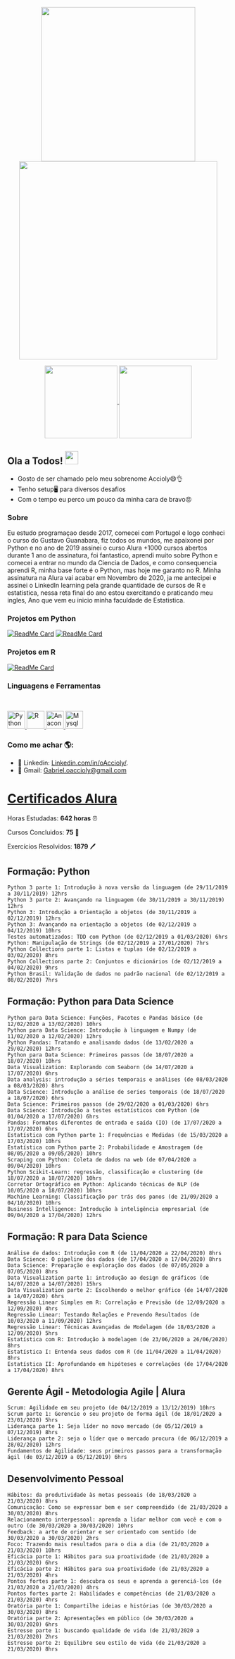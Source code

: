 <p align="center">
  <a href="#">
    <img align="center" width="350" src="Nome.png" />
  </a>
  <a href="#">
    <img align="center" width="450" src="Minha_Foto.jpg" />
  </a>
</p>

<p align="center">
  <a href="https://github.com/oaccioly">
    <img
      align="center"
      height="165"
         src="https://github-readme-stats.vercel.app/api/top-langs/?username=oaccioly&layout=compact&theme=tokyonight&custom_title=Minhas%20Linguagens%20Mais%20Usadas"
    />
  </a>
  <a href="https://github.com/oaccioly">
    <img
      align="center"
      height="165"
      src="https://github-readme-stats.vercel.app/api?username=oaccioly&count_private=true&custom_title=Estatisticas%20De%20Atividade&show_icons=true&hide=issues&theme=tokyonight"
    />
  </a>
</p>

## Ola a Todos! <img src="Hi.gif" width="30px"></h2>
- Gosto de ser chamado pelo meu sobrenome Accioly😄👌
- Tenho setup🖥️ para diversos desafios
- Com o tempo eu perco um pouco da minha cara de bravo😡


### Sobre
Eu estudo programaçao desde 2017, comecei com Portugol e logo conheci o curso do Gustavo Guanabara, fiz todos os mundos, me apaixonei por Python e no ano de 2019 assinei o curso Alura +1000 cursos abertos durante 1 ano de assinatura, foi fantastico, aprendi muito sobre Python e comecei a entrar no mundo da Ciencia de Dados, e como consequencia aprendi R, minha base forte é o Python, mas hoje me garanto no R. Minha assinatura na Alura vai acabar em Novembro de 2020, ja me antecipei e assinei o LinkedIn learning pela grande quantidade de cursos de R e estatistica, nessa reta final do ano estou exercitando e praticando meu ingles, Ano que vem eu inicio minha faculdade de Estatistica.

### Projetos em Python
[![ReadMe Card](https://github-readme-stats.vercel.app/api/pin/?username=oaccioly&repo=hangman&theme=tokyonight)](https://github.com/oaccioly/hangman)
[![ReadMe Card](https://github-readme-stats.vercel.app/api/pin/?username=oaccioly&repo=boteverve&theme=tokyonight)](https://github.com/oaccioly/boteverve)

### Projetos em R
[![ReadMe Card](https://github-readme-stats.vercel.app/api/pin/?username=oaccioly&repo=R-Machine-Learning&theme=tokyonight)](https://github.com/oaccioly/R-Machine-Learning)

### Linguagens e Ferramentas

<br/>

<p align="left">
  <a href="https://www.python.org/" target="_blank">
    <img
      src="https://devicon.dev/devicon.git/icons/python/python-original.svg"
      alt="Python"
      width="40"
      height="40"
    />
  </a>
  <a href="https://rstudio.com/" target="_blank">
    <img
      src="https://icons.iconarchive.com/icons/papirus-team/papirus-apps/256/rstudio-icon.png"
      alt="R"
      width="40"
      height="40"
    />
  </a>
  <a
    href="https://www.anaconda.com/"
    target="_blank"
  >
    <img
      src="https://www.clipartmax.com/png/full/349-3490136_anaconda-icon-anaconda-python-icon.png"
      alt="Anaconda"
      width="40"
      height="40"
    />
  </a>
  <a href="https://www.mysql.com/" target="_blank">
    <img
      src="https://devicon.dev/devicon.git/icons/mysql/mysql-original.svg"
      alt="Mysql"
      width="40"
      height="40"
    />
  </a>
</p>

### Como me achar 🌎:
- 💼 Linkedin: <a href="https://www.linkedin.com/in/oaccioly/">Linkedin.com/in/oAccioly/</a>.
- 📧 Gmail: Gabriel.oaccioly@gmail.com

<h1 class="content-item-title" style="border-color: #00c86f;">
  <a href="https://cursos.alura.com.br/user/Oaccioly/fullCertificate/95021c9facfec1bb030bdfd2dcd5e55d">
                  Certificados Alura
  </a>
            </h1>
                        
Horas Estudadas: **642 horas** ⏰

Cursos Concluidos: **75** 📜

Exercícios Resolvidos: **1879** 🖊️


<h2 class="content-item-title" style="border-color: #00c86f;">Formação: Python</h2>

    Python 3 parte 1: Introdução à nova versão da linguagem (de 29/11/2019 a 30/11/2019) 12hrs
    Python 3 parte 2: Avançando na linguagem (de 30/11/2019 a 30/11/2019) 12hrs
    Python 3: Introdução a Orientação a objetos (de 30/11/2019 a 02/12/2019) 12hrs
    Python 3: Avançando na orientação a objetos (de 02/12/2019 a 04/12/2019) 10hrs
    Testes automatizados: TDD com Python (de 02/12/2019 a 01/03/2020) 6hrs
    Python: Manipulação de Strings (de 02/12/2019 a 27/01/2020) 7hrs
    Python Collections parte 1: Listas e tuplas (de 02/12/2019 a 03/02/2020) 8hrs
    Python Collections parte 2: Conjuntos e dicionários (de 02/12/2019 a 04/02/2020) 9hrs
    Python Brasil: Validação de dados no padrão nacional (de 02/12/2019 a 08/02/2020) 7hrs
    
<h2 class="content-item-title" style="border-color: #00c86f;">Formação: Python para Data Science</h2>
    
    Python para Data Science: Funções, Pacotes e Pandas básico (de 12/02/2020 a 13/02/2020) 10hrs
    Python para Data Science: Introdução à linguagem e Numpy (de 11/02/2020 a 12/02/2020) 12hrs
    Python Pandas: Tratando e analisando dados (de 13/02/2020 a 29/02/2020) 12hrs
    Python para Data Science: Primeiros passos (de 18/07/2020 a 18/07/2020) 10hrs 
    Data Visualization: Explorando com Seaborn (de 14/07/2020 a 17/07/2020) 6hrs
    Data analysis: introdução a séries temporais e análises (de 08/03/2020 a 08/03/2020) 8hrs
    Data Science: Introdução a análise de series temporais (de 18/07/2020 a 18/07/2020) 6hrs
    Data Science: Primeiros passos (de 29/02/2020 a 01/03/2020) 6hrs
    Data Science: Introdução a testes estatísticos com Python (de 01/04/2020 a 17/07/2020) 6hrs
    Pandas: Formatos diferentes de entrada e saída (IO) (de 17/07/2020 a 17/07/2020) 6hrs
    Estatística com Python parte 1: Frequências e Medidas (de 15/03/2020 a 17/03/2020) 10hrs
    Estatística com Python parte 2: Probabilidade e Amostragem (de 08/05/2020 a 09/05/2020) 10hrs
    Scraping com Python: Coleta de dados na web (de 07/04/2020 a 09/04/2020) 10hrs
    Python Scikit-Learn: regressão, classificação e clustering (de 18/07/2020 a 18/07/2020) 10hrs
    Corretor Ortográfico em Python: Aplicando técnicas de NLP (de 10/05/2020 a 18/07/2020) 10hrs
    Machine Learning: Classificação por trás dos panos (de 21/09/2020 a 04/10/2020) 10hrs
    Business Intelligence: Introdução à inteligência empresarial (de 09/04/2020 a 17/04/2020) 12hrs 
    
<h2 class="content-item-title" style="border-color: #00c86f;">Formação: R para Data Science</h2>
            
    Análise de dados: Introdução com R (de 11/04/2020 a 22/04/2020) 8hrs
    Data Science: O pipeline dos dados (de 17/04/2020 a 17/04/2020) 8hrs
    Data Science: Preparação e exploração dos dados (de 07/05/2020 a 07/05/2020) 8hrs
    Data Visualization parte 1: introdução ao design de gráficos (de 14/07/2020 a 14/07/2020) 15hrs
    Data Visualization parte 2: Escolhendo o melhor gráfico (de 14/07/2020 a 14/07/2020) 6hrs
    Regressão Linear Simples em R: Correlação e Previsão (de 12/09/2020 a 12/09/2020) 4hrs
    Regressão Linear: Testando Relações e Prevendo Resultados (de 10/03/2020 a 11/09/2020) 12hrs
    Regressão Linear: Técnicas Avançadas de Modelagem (de 18/03/2020 a 12/09/2020) 5hrs
    Estatística com R: Introdução à modelagem (de 23/06/2020 a 26/06/2020) 8hrs
    Estatística I: Entenda seus dados com R (de 11/04/2020 a 11/04/2020) 8hrs
    Estatística II: Aprofundando em hipóteses e correlações (de 17/04/2020 a 17/04/2020) 8hrs
    
<h2 class="content-item-title" style="border-color: #00c86f;">Gerente Ágil - Metodologia Agile | Alura</h2>               
    
    Scrum: Agilidade em seu projeto (de 04/12/2019 a 13/12/2019) 10hrs
    Scrum parte 1: Gerencie o seu projeto de forma ágil (de 18/01/2020 a 23/01/2020) 5hrs
    Liderança parte 1: Seja líder no novo mercado (de 05/12/2019 a 07/12/2019) 8hrs
    Liderança parte 2: seja o líder que o mercado procura (de 06/12/2019 a 28/02/2020) 12hrs
    Fundamentos de Agilidade: seus primeiros passos para a transformação ágil (de 03/12/2019 a 05/12/2019) 6hrs

  <h2 class="content-item-title" style="border-color: #00c86f;">Desenvolvimento Pessoal</h2>   
    
    Hábitos: da produtividade às metas pessoais (de 18/03/2020 a 21/03/2020) 8hrs
    Comunicação: Como se expressar bem e ser compreendido (de 21/03/2020 a 30/03/2020) 8hrs
    Relacionamento interpessoal: aprenda a lidar melhor com você e com o outro (de 30/03/2020 a 30/03/2020) 10hrs
    Feedback: a arte de orientar e ser orientado com sentido (de 30/03/2020 a 30/03/2020) 2hrs
    Foco: Trazendo mais resultados para o dia a dia (de 21/03/2020 a 21/03/2020) 10hrs
    Eficácia parte 1: Hábitos para sua proatividade (de 21/03/2020 a 21/03/2020) 6hrs
    Eficácia parte 2: Hábitos para sua proatividade (de 21/03/2020 a 21/03/2020) 4hrs
    Pontos fortes parte 1: descubra os seus e aprenda a gerenciá-los (de 21/03/2020 a 21/03/2020) 4hrs
    Pontos fortes parte 2: Habilidades e competências (de 21/03/2020 a 21/03/2020) 4hrs
    Oratória parte 1: Compartilhe ideias e histórias (de 30/03/2020 a 30/03/2020) 8hrs
    Oratória parte 2: Apresentações em público (de 30/03/2020 a 30/03/2020) 6hrs
    Estresse parte 1: buscando qualidade de vida (de 21/03/2020 a 21/03/2020) 2hrs
    Estresse parte 2: Equilibre seu estilo de vida (de 21/03/2020 a 21/03/2020) 8hrs
